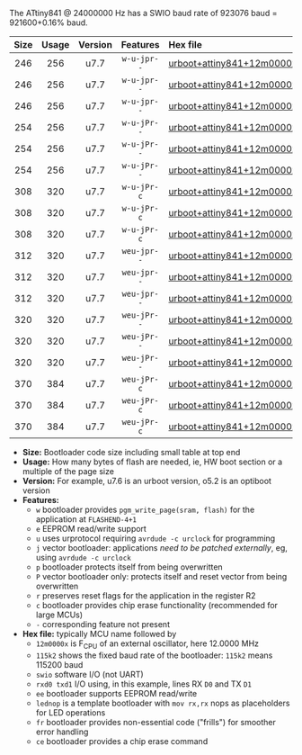 The ATtiny841 @ 24000000 Hz has a SWIO baud rate of 923076 baud = 921600+0.16% baud.

|Size|Usage|Version|Features|Hex file|
|:-:|:-:|:-:|:-:|:--|
|246|256|u7.7|`w-u-jpr--`|[urboot+attiny841+12m0000x++460k8_swio_rxa2_txa1_lednop.hex](https://raw.githubusercontent.com/stefanrueger/urboot.hex/main/mcus/attiny841/external_oscillator/fcpu+12m0000_Hz/br++460k8_bps/urboot+attiny841+12m0000x++460k8_swio_rxa2_txa1_lednop.hex)|
|246|256|u7.7|`w-u-jpr--`|[urboot+attiny841+12m0000x++460k8_swio_rxa4_txa5_lednop.hex](https://raw.githubusercontent.com/stefanrueger/urboot.hex/main/mcus/attiny841/external_oscillator/fcpu+12m0000_Hz/br++460k8_bps/urboot+attiny841+12m0000x++460k8_swio_rxa4_txa5_lednop.hex)|
|246|256|u7.7|`w-u-jpr--`|[urboot+attiny841+12m0000x++460k8_swio_rxb2_txa7_lednop.hex](https://raw.githubusercontent.com/stefanrueger/urboot.hex/main/mcus/attiny841/external_oscillator/fcpu+12m0000_Hz/br++460k8_bps/urboot+attiny841+12m0000x++460k8_swio_rxb2_txa7_lednop.hex)|
|254|256|u7.7|`w-u-jPr--`|[urboot+attiny841+12m0000x++460k8_swio_rxa2_txa1.hex](https://raw.githubusercontent.com/stefanrueger/urboot.hex/main/mcus/attiny841/external_oscillator/fcpu+12m0000_Hz/br++460k8_bps/urboot+attiny841+12m0000x++460k8_swio_rxa2_txa1.hex)|
|254|256|u7.7|`w-u-jPr--`|[urboot+attiny841+12m0000x++460k8_swio_rxa4_txa5.hex](https://raw.githubusercontent.com/stefanrueger/urboot.hex/main/mcus/attiny841/external_oscillator/fcpu+12m0000_Hz/br++460k8_bps/urboot+attiny841+12m0000x++460k8_swio_rxa4_txa5.hex)|
|254|256|u7.7|`w-u-jPr--`|[urboot+attiny841+12m0000x++460k8_swio_rxb2_txa7.hex](https://raw.githubusercontent.com/stefanrueger/urboot.hex/main/mcus/attiny841/external_oscillator/fcpu+12m0000_Hz/br++460k8_bps/urboot+attiny841+12m0000x++460k8_swio_rxb2_txa7.hex)|
|308|320|u7.7|`w-u-jPr-c`|[urboot+attiny841+12m0000x++460k8_swio_rxa2_txa1_lednop_fr_ce.hex](https://raw.githubusercontent.com/stefanrueger/urboot.hex/main/mcus/attiny841/external_oscillator/fcpu+12m0000_Hz/br++460k8_bps/urboot+attiny841+12m0000x++460k8_swio_rxa2_txa1_lednop_fr_ce.hex)|
|308|320|u7.7|`w-u-jPr-c`|[urboot+attiny841+12m0000x++460k8_swio_rxa4_txa5_lednop_fr_ce.hex](https://raw.githubusercontent.com/stefanrueger/urboot.hex/main/mcus/attiny841/external_oscillator/fcpu+12m0000_Hz/br++460k8_bps/urboot+attiny841+12m0000x++460k8_swio_rxa4_txa5_lednop_fr_ce.hex)|
|308|320|u7.7|`w-u-jPr-c`|[urboot+attiny841+12m0000x++460k8_swio_rxb2_txa7_lednop_fr_ce.hex](https://raw.githubusercontent.com/stefanrueger/urboot.hex/main/mcus/attiny841/external_oscillator/fcpu+12m0000_Hz/br++460k8_bps/urboot+attiny841+12m0000x++460k8_swio_rxb2_txa7_lednop_fr_ce.hex)|
|312|320|u7.7|`weu-jpr--`|[urboot+attiny841+12m0000x++460k8_swio_rxa2_txa1_ee_lednop.hex](https://raw.githubusercontent.com/stefanrueger/urboot.hex/main/mcus/attiny841/external_oscillator/fcpu+12m0000_Hz/br++460k8_bps/urboot+attiny841+12m0000x++460k8_swio_rxa2_txa1_ee_lednop.hex)|
|312|320|u7.7|`weu-jpr--`|[urboot+attiny841+12m0000x++460k8_swio_rxa4_txa5_ee_lednop.hex](https://raw.githubusercontent.com/stefanrueger/urboot.hex/main/mcus/attiny841/external_oscillator/fcpu+12m0000_Hz/br++460k8_bps/urboot+attiny841+12m0000x++460k8_swio_rxa4_txa5_ee_lednop.hex)|
|312|320|u7.7|`weu-jpr--`|[urboot+attiny841+12m0000x++460k8_swio_rxb2_txa7_ee_lednop.hex](https://raw.githubusercontent.com/stefanrueger/urboot.hex/main/mcus/attiny841/external_oscillator/fcpu+12m0000_Hz/br++460k8_bps/urboot+attiny841+12m0000x++460k8_swio_rxb2_txa7_ee_lednop.hex)|
|320|320|u7.7|`weu-jPr--`|[urboot+attiny841+12m0000x++460k8_swio_rxa2_txa1_ee.hex](https://raw.githubusercontent.com/stefanrueger/urboot.hex/main/mcus/attiny841/external_oscillator/fcpu+12m0000_Hz/br++460k8_bps/urboot+attiny841+12m0000x++460k8_swio_rxa2_txa1_ee.hex)|
|320|320|u7.7|`weu-jPr--`|[urboot+attiny841+12m0000x++460k8_swio_rxa4_txa5_ee.hex](https://raw.githubusercontent.com/stefanrueger/urboot.hex/main/mcus/attiny841/external_oscillator/fcpu+12m0000_Hz/br++460k8_bps/urboot+attiny841+12m0000x++460k8_swio_rxa4_txa5_ee.hex)|
|320|320|u7.7|`weu-jPr--`|[urboot+attiny841+12m0000x++460k8_swio_rxb2_txa7_ee.hex](https://raw.githubusercontent.com/stefanrueger/urboot.hex/main/mcus/attiny841/external_oscillator/fcpu+12m0000_Hz/br++460k8_bps/urboot+attiny841+12m0000x++460k8_swio_rxb2_txa7_ee.hex)|
|370|384|u7.7|`weu-jPr-c`|[urboot+attiny841+12m0000x++460k8_swio_rxa2_txa1_ee_lednop_fr_ce.hex](https://raw.githubusercontent.com/stefanrueger/urboot.hex/main/mcus/attiny841/external_oscillator/fcpu+12m0000_Hz/br++460k8_bps/urboot+attiny841+12m0000x++460k8_swio_rxa2_txa1_ee_lednop_fr_ce.hex)|
|370|384|u7.7|`weu-jPr-c`|[urboot+attiny841+12m0000x++460k8_swio_rxa4_txa5_ee_lednop_fr_ce.hex](https://raw.githubusercontent.com/stefanrueger/urboot.hex/main/mcus/attiny841/external_oscillator/fcpu+12m0000_Hz/br++460k8_bps/urboot+attiny841+12m0000x++460k8_swio_rxa4_txa5_ee_lednop_fr_ce.hex)|
|370|384|u7.7|`weu-jPr-c`|[urboot+attiny841+12m0000x++460k8_swio_rxb2_txa7_ee_lednop_fr_ce.hex](https://raw.githubusercontent.com/stefanrueger/urboot.hex/main/mcus/attiny841/external_oscillator/fcpu+12m0000_Hz/br++460k8_bps/urboot+attiny841+12m0000x++460k8_swio_rxb2_txa7_ee_lednop_fr_ce.hex)|

- **Size:** Bootloader code size including small table at top end
- **Usage:** How many bytes of flash are needed, ie, HW boot section or a multiple of the page size
- **Version:** For example, u7.6 is an urboot version, o5.2 is an optiboot version
- **Features:**
  + `w` bootloader provides `pgm_write_page(sram, flash)` for the application at `FLASHEND-4+1`
  + `e` EEPROM read/write support
  + `u` uses urprotocol requiring `avrdude -c urclock` for programming
  + `j` vector bootloader: applications *need to be patched externally*, eg, using `avrdude -c urclock`
  + `p` bootloader protects itself from being overwritten
  + `P` vector bootloader only: protects itself and reset vector from being overwritten
  + `r` preserves reset flags for the application in the register R2
  + `c` bootloader provides chip erase functionality (recommended for large MCUs)
  + `-` corresponding feature not present
- **Hex file:** typically MCU name followed by
  + `12m0000x` is F<sub>CPU</sub> of an external oscillator, here 12.0000 MHz
  + `115k2` shows the fixed baud rate of the bootloader: `115k2` means 115200 baud
  + `swio` software I/O (not UART)
  + `rxd0 txd1` I/O using, in this example, lines RX `D0` and TX `D1`
  + `ee` bootloader supports EEPROM read/write
  + `lednop` is a template bootloader with `mov rx,rx` nops as placeholders for LED operations
  + `fr` bootloader provides non-essential code ("frills") for smoother error handling
  + `ce` bootloader provides a chip erase command
